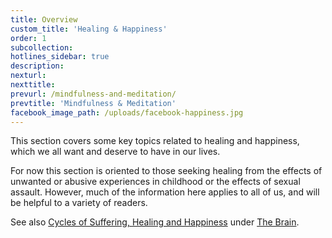 ```yaml
---
title: Overview
custom_title: 'Healing & Happiness'
order: 1
subcollection:
hotlines_sidebar: true
description:
nexturl:
nexttitle:
prevurl: /mindfulness-and-meditation/
prevtitle: 'Mindfulness & Meditation'
facebook_image_path: /uploads/facebook-happiness.jpg
---
```



This section covers some key topics related to healing and happiness, which we all want and deserve to have in our lives.

For now this section is oriented to those seeking healing from the effects of unwanted or abusive experiences in childhood or the effects of sexual assault. However, much of the information here applies to all of us, and will be helpful to a variety of readers.

See also [Cycles of Suffering, Healing and Happiness](/the-brain/cycles/) under [The Brain](/the-brain/overview/).